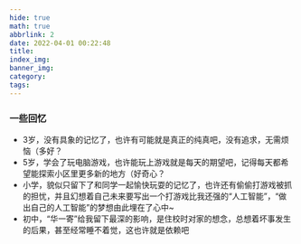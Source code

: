 ```yaml
---
hide: true
math: true
abbrlink: 2
date: 2022-04-01 00:22:48
title:
index_img:
banner_img:
category:
tags:
---
```


### 一些回忆

- 3岁，没有具象的记忆了，也许有可能就是真正的纯真吧，没有追求，无需烦恼（多好？
- 5岁，学会了玩电脑游戏，也许能玩上游戏就是每天的期望吧，记得每天都希望能探索小区里更多新的地方（好奇心？
- 小学，貌似只留下了和同学一起愉快玩耍的记忆了，也许还有偷偷打游戏被抓的担忧，并且幻想着自己未来要写出一个打游戏比我还强的“人工智能”，“做出自己的人工智能”的梦想由此埋在了心中~
- 初中，“华一寄”给我留下最深的影响，是住校时对家的想念，总想着坏事发生的后果，甚至经常睡不着觉，这也许就是依赖吧
